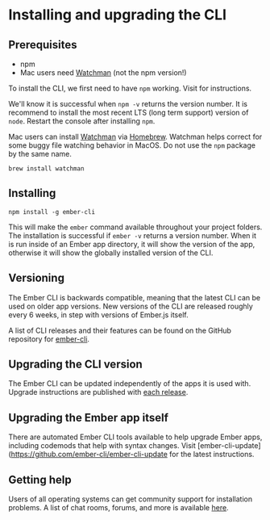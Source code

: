 # Installing and upgrading the CLI

## Prerequisites

* npm
* Mac users need [Watchman](https://facebook.github.io/watchman/) (not the npm version!)

To install the CLI, we first need to have `npm` working. Visit <!-- LINK --> for instructions.

We'll know it is successful when `npm -v` returns the version number. It is recommend to install the most recent LTS (long term support) version of `node`. Restart the console after installing `npm`.

Mac users can install [Watchman](https://facebook.github.io/watchman/) via [Homebrew](http://brew.sh/). Watchman helps correct for some buggy file watching behavior in MacOS. Do not use the `npm` package by the same name.

```
brew install watchman
```

## Installing

```
npm install -g ember-cli
```

This will make the `ember` command available throughout your project folders. The installation is successful if `ember -v` returns a version number. When it is run inside of an Ember app directory, it will show the version of the app, otherwise it will show the globally installed version of the CLI.

## Versioning

The Ember CLI is backwards compatible, meaning that the latest CLI can be used on older app versions. New versions of the CLI are released roughly every 6 weeks, in step with versions of Ember.js itself.

A list of CLI releases and their features can be found on the GitHub repository for [ember-cli](https://github.com/ember-cli/ember-cli/releases).

## Upgrading the CLI version

The Ember CLI can be updated independently of the apps it is used with.
Upgrade instructions are published with [each release](https://github.com/ember-cli/ember-cli/releases).

## Upgrading the Ember app itself

There are automated Ember CLI tools available to help upgrade Ember apps, including codemods that help with syntax changes. Visit
[ember-cli-update](https://github.com/ember-cli/ember-cli-update for the latest instructions.

## Getting help

Users of all operating systems can get community support for installation problems. A list of chat rooms, forums, and more is available [here](https://www.emberjs.com/learn/).